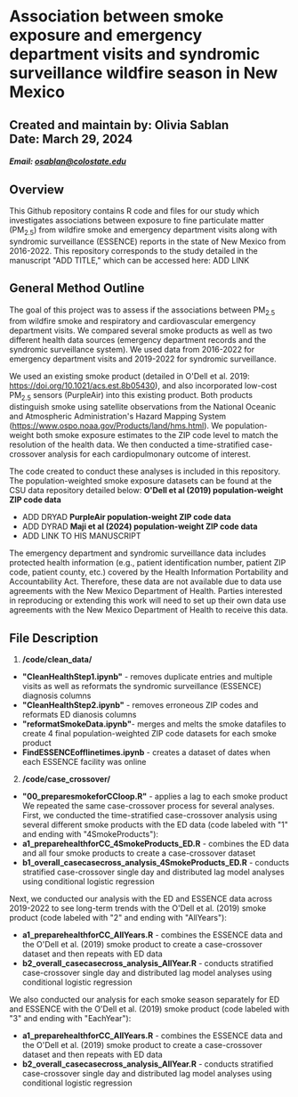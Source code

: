 # Association between smoke exposure and emergency department visits and syndromic surveillance wildfire season in New Mexico
## Created and maintain by: Olivia Sablan <br> Date: March 29, 2024 <br>
##### Email: osablan@colostate.edu

## Overview
This Github repository contains R code and files for our study which investigates associations between exposure to fine particulate matter (PM<sub>2.5</sub>) from wildfire smoke and emergency department visits along with syndromic surveillance (ESSENCE) reports in the state of New Mexico from 2016-2022. This repository corresponds to the study detailed in the manuscript "ADD TITLE," which can be accessed here: ADD LINK

## General Method Outline
The goal of this project was to assess if the associations between PM<sub>2.5</sub> from wildfire smoke and respiratory and cardiovascular emergency department visits. We compared several smoke products as well as two different health data sources (emergency department records and the syndromic surveillance system). We used data from 2016-2022 for emergency department visits and 2019-2022 for syndromic surveillance. 

We used an existing smoke product (detailed in O'Dell et al. 2019:  https://doi.org/10.1021/acs.est.8b05430), and also incorporated low-cost PM<sub>2.5</sub> sensors (PurpleAir) into this existing product. Both products distinguish smoke using satellite observations from the National Oceanic and Atmospheric Administration's Hazard Mapping System (https://www.ospo.noaa.gov/Products/land/hms.html). We population-weight both smoke exposure estimates to the ZIP code level to match the resolution of the health data. We then conducted a time-stratified case-crossover analysis for each cardiopulmonary outcome of interest.

The code created to conduct these analyses is included in this repository. The population-weighted smoke exposure datasets can be found at the CSU data repository detailed below:
**O'Dell et al (2019) population-weight ZIP code data**
- ADD DRYAD
**PurpleAir population-weight ZIP code data**
- ADD DYRAD
**Maji et al (2024) population-weight ZIP code data**
- ADD LINK TO HIS MANUSCRIPT

The emergency department and syndromic surveillance data includes protected health information (e.g., patient identification number, patient ZIP code, patient county, etc.) covered by the Health Information Portability and Accountability Act. Therefore, these data are not available due to data use agreements with the New Mexico Department of Health. Parties interested in reproducing or extending this work will need to set up their own data use agreements with the New Mexico Department of Health to receive this data. 

## File Description 
1. **/code/clean_data/**
-  **"CleanHealthStep1.ipynb"** - removes duplicate entries and multiple visits as well as reformats the syndromic surveillance (ESSENCE) diagnosis columns
-  **"CleanHealthStep2.ipynb"** - removes erroneous ZIP codes and reformats ED dianosis columns
-  **"reformatSmokeData.ipynb"**- merges and melts the smoke datafiles to create 4 final population-weighted ZIP code datasets for each smoke product
-  **FindESSENCEofflinetimes.ipynb** - creates a dataset of dates when each ESSENCE facility was online
2. **/code/case_crossover/**
- **"00_preparesmokeforCCloop.R"** - applies a lag to each smoke product
We repeated the same case-crossover process for several analyses. First, we conducted the time-stratified case-crossover analysis using several different smoke products with the ED data (code labeled with "1" and ending with "4SmokeProducts"):
- **a1_preparehealthforCC_4SmokeProducts_ED.R** - combines the ED data and all four smoke products to create a case-crossover dataset
- **b1_overall_casecasecross_analysis_4SmokeProducts_ED.R** - conducts stratified case-crossover single day and distributed lag model analyses using conditional logistic regression

Next, we conducted our analysis with the ED and ESSENCE data across 2019-2022 to see long-term trends with the O'Dell et al. (2019) smoke product (code labeled with "2" and ending with "AllYears"):
- **a1_preparehealthforCC_AllYears.R** - combines the ESSENCE data and the O'Dell et al. (2019) smoke product to create a case-crossover dataset and then repeats with ED data
- **b2_overall_casecasecross_analysis_AllYear.R** - conducts stratified case-crossover single day and distributed lag model analyses using conditional logistic regression

We also conducted our analysis for each smoke season separately for ED and ESSENCE with the O'Dell et al. (2019) smoke product (code labeled with "3" and ending with "EachYear"):
- **a1_preparehealthforCC_AllYears.R** - combines the ESSENCE data and the O'Dell et al. (2019) smoke product to create a case-crossover dataset and then repeats with ED data
- **b2_overall_casecasecross_analysis_AllYear.R** - conducts stratified case-crossover single day and distributed lag model analyses using conditional logistic regression

